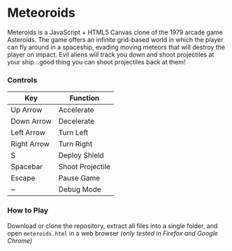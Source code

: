 # Meteoroids

Meteroids is a JavaScript + HTML5 Canvas clone of the 1979 arcade game Asteroids. The game offers an infinite grid-based world in which the player can fly around in a spaceship, evading moving meteors that will destroy the player on impact. Evil aliens will track you down and shoot projectiles at your ship...good thing you can shoot projectiles back at them!

### Controls

| Key | Function |
| --- | --- |
| Up Arrow | Accelerate |
| Down Arrow | Decelerate |
| Left Arrow | Turn Left |
| Right Arrow | Turn Right |
| S | Deploy Shield |
| Spacebar | Shoot Projectile |
| Escape | Pause Game |
| ~ | Debug Mode |

### How to Play

Download or clone the repository, extract all files into a single folder, and open `meteroids.html` in a web browser *(only tested in Firefox and Google Chrome)*
